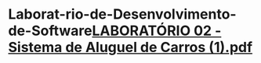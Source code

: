 # Laborat-rio-de-Desenvolvimento-de-Software[LABORATÓRIO 02 - Sistema de Aluguel de Carros (1).pdf](https://github.com/user-attachments/files/22391858/LABORATORIO.02.-.Sistema.de.Aluguel.de.Carros.1.pdf)
